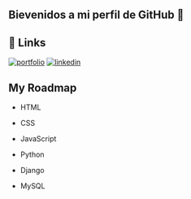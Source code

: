 ## Bievenidos a mi perfil de GitHub 👋

## 🔗 Links
[![portfolio](https://img.shields.io/badge/my_portfolio-000?style=for-the-badge&logo=ko-fi&logoColor=white)]()
[![linkedin](https://img.shields.io/badge/linkedin-0A66C2?style=for-the-badge&logo=linkedin&logoColor=white)](https://www.linkedin.com/in/alejandro-arevalo-erices/)

## My Roadmap

- HTML

- CSS

- JavaScript

- Python

- Django

- MySQL
